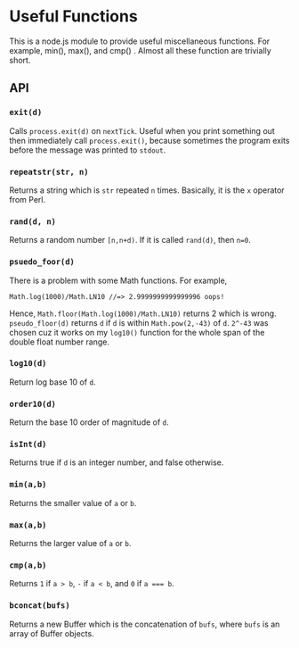Useful Functions
================

This is a node.js module to provide useful miscellaneous functions. For
example, min(), max(), and cmp() . Almost all these function are trivially
short.

API
---

### `exit(d)`
Calls `process.exit(d)` on `nextTick`. Useful when you print something out
then immediately call `process.exit()`, because sometimes the program exits
before the message was printed to `stdout`.

### `repeatstr(str, n)`
Returns a string which is `str` repeated `n` times. Basically, it is the
`x` operator from Perl.

### `rand(d, n)`
Returns a random number `[n,n+d)`. If it is called `rand(d)`, then `n=0`.

### `psuedo_foor(d)`
There is a problem with some Math functions. For example,

    Math.log(1000)/Math.LN10 //=> 2.9999999999999996 oops!

Hence, `Math.floor(Math.log(1000)/Math.LN10)` returns 2 which is wrong.
`pseudo_floor(d)` returns `d` if `d` is within `Math.pow(2,-43)` of `d`.
`2^-43` was chosen cuz it works on my `log10()` function for the whole span
of the double float number range.

### `log10(d)`
Return log base 10 of `d`.

### `order10(d)`
Return the base 10 order of magnitude of `d`.

### `isInt(d)`
Returns true if `d` is an integer number, and false otherwise.

### `min(a,b)`
Returns the smaller value of `a` or `b`.

### `max(a,b)`
Returns the larger value of `a` or `b`.

### `cmp(a,b)`
Returns `1` if `a > b`, `-` if `a < b`, and `0` if `a === b`.

### `bconcat(bufs)`
Returns a new Buffer which is the concatenation of `bufs`, where `bufs`
is an array of Buffer objects.

